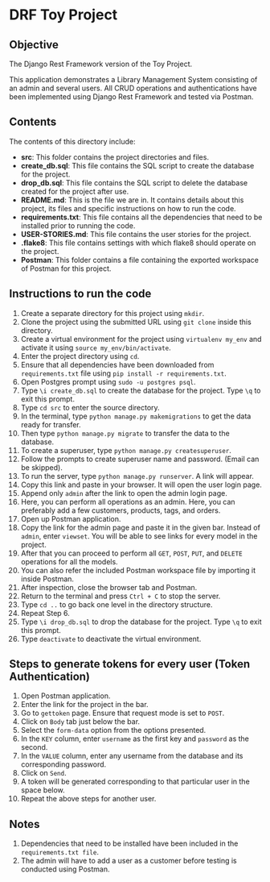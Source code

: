 # **DRF Toy Project**

## **Objective**

The Django Rest Framework version of the Toy Project.

This application demonstrates a Library Management System consisting of an admin and several users. All CRUD operations and authentications have been implemented using Django Rest Framework and tested via Postman.

## **Contents**

The contents of this directory include:

- **src**: This folder contains the project directories and files.
- **create_db.sql**: This file contains the SQL script to create the database for the project.
- **drop_db.sql**: This file contains the SQL script to delete the database created for the project after use.
- **README.md**: This is the file we are in. It contains details about this project, its files and specific instructions on how to run the code.
- **requirements.txt**: This file contains all the dependencies that need to be installed prior to running the code.
- **USER-STORIES.md**: This file contains the user stories for the project.
- **.flake8**: This file contains settings with which flake8 should operate on the project.
- **Postman**: This folder contains a file containing the exported workspace of Postman for this project.

## **Instructions to run the code**

1. Create a separate directory for this project using ```mkdir```.
2. Clone the project using the submitted URL using ```git clone``` inside this directory.
3. Create a virtual environment for the project using ```virtualenv my_env``` and activate it using ```source my_env/bin/activate```.
4. Enter the project directory using ```cd```.
5. Ensure that all dependencies have been downloaded from ```requirements.txt``` file using ```pip install -r requirements.txt```.
6. Open Postgres prompt using ```sudo -u postgres psql```.
7. Type ```\i create_db.sql``` to create the database for the project. Type ```\q``` to exit this prompt.
8. Type ```cd src``` to enter the source directory.
9. In the terminal, type ```python manage.py makemigrations``` to get the data ready for transfer.
10. Then type ```python manage.py migrate``` to transfer the data to the database.
11. To create a superuser, type ```python manage.py createsuperuser```.
12. Follow the prompts to create superuser name and password. (Email can be skipped).
13. To run the server, type ```python manage.py runserver```. A link will appear.
14. Copy this link and paste in your browser. It will open the user login page.
15. Append only ```admin``` after the link to open the admin login page.
16. Here, you can perform all operations as an admin. Here, you can preferably add a few customers, products, tags, and orders.
17. Open up Postman application.
18. Copy the link for the admin page and paste it in the given bar. Instead of ```admin```, enter ```viewset```. You will be able to see links for every model in the project.
19. After that you can proceed to perform all ```GET```, ```POST```, ```PUT```, and ```DELETE``` operations for all the models.
20. You can also refer the included Postman workspace file by importing it inside Postman.
21. After inspection, close the browser tab and Postman.
22. Return to the terminal and press ```Ctrl + C``` to stop the server.
23. Type ```cd ..``` to go back one level in the directory structure.
24. Repeat Step 6.
25. Type ```\i drop_db.sql``` to drop the database for the project. Type ```\q``` to exit this prompt.
26. Type ```deactivate``` to deactivate the virtual environment.

## **Steps to generate tokens for every user (Token Authentication)**

1. Open Postman application.
2. Enter the link for the project in the bar.
3. Go to ```gettoken``` page. Ensure that request mode is set to ```POST```.
4. Click on ```Body``` tab just below the bar.
5. Select the ```form-data``` option from the options presented.
6. In the ```KEY``` column, enter ```username``` as the first key and ```password``` as the second.
7. In the ```VALUE``` column, enter any username from the database and its corresponding password.
8. Click on ```Send```.
9. A token will be generated corresponding to that particular user in the space below.
10. Repeat the above steps for another user.

## **Notes**

1. Dependencies that need to be installed have been included in the ```requirements.txt file```.
2. The admin will have to add a user as a customer before testing is conducted using Postman.
